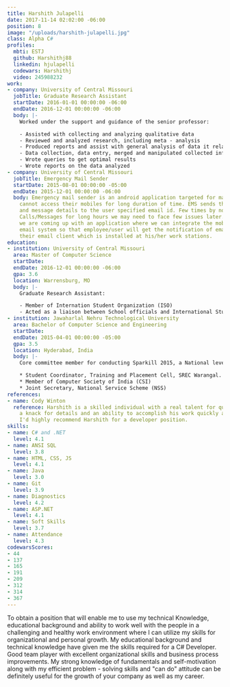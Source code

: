 ```yaml
---
title: Harshith Julapelli
date: 2017-11-14 02:02:00 -06:00
position: 8
image: "/uploads/harshith-julapelli.jpg"
class: Alpha C#
profiles:
  mbti: ESTJ
  github: Harshithj88
  linkedin: hjulapelli
  codewars: Harshithj
  video: 245988232
work:
- company: University of Central Missouri
  jobTitle: Graduate Research Assistant
  startDate: 2016-01-01 00:00:00 -06:00
  endDate: 2016-12-01 00:00:00 -06:00
  body: |-
    Worked under the support and guidance of the senior professor:

    - Assisted with collecting and analyzing qualitative data
    - Reviewed and analyzed research, including meta - analysis
    - Produced reports and assist with general analysis of data it relates
    - Data collection, data entry, merged and manipulated collected information, database management, created and ran queries from various databases
    - Wrote queries to get optimal results
    - Wrote reports on the data analyzed
- company: University of Central Missouri
  jobTitle: Emergency Mail Sender
  startDate: 2015-08-01 00:00:00 -05:00
  endDate: 2015-12-01 00:00:00 -06:00
  body: Emergency mail sender is an android application targeted for many users who
    cannot access their mobiles for long duration of time. EMS sends the missed calls
    and message details to the user specified email id. Few times by not attempting
    Calls/Messages for long hours we may need to face few issues later. To avoid this,
    we are coming up with an application where we can integrate the mobile with SMTP
    email system so that employee/user will get the notification of email or SMS to
    their email client which is installed at his/her work stations.
education:
- institution: University of Central Missouri
  area: Master of Computer Science
  startDate: 
  endDate: 2016-12-01 00:00:00 -06:00
  gpa: 3.6
  location: Warrensburg, MO
  body: |-
    Graduate Research Assistant:

    - Member of Internation Student Organization (ISO)
    - Acted as a liaison between School officials and International Students
- institution: Jawaharlal Nehru Technological University
  area: Bachelor of Computer Science and Engineering
  startDate: 
  endDate: 2015-04-01 00:00:00 -05:00
  gpa: 3.5
  location: Hyderabad, India
  body: |-
    Core committee member for conducting Sparkill 2015, a National level Youth Festival at SR EngineeringCollege, Warangal, India:

    * Student Coordinator, Training and Placement Cell, SREC Warangal.
    * Member of Computer Society of India (CSI)
    * Joint Secretary, National Service Scheme (NSS)
references:
- name: Cody Winton
  reference: Harshith is a skilled individual with a real talent for quality. He has
    a knack for details and an ability to accomplish his work quickly and effectively.
    I'd highly recommend Harshith for a developer position.
skills:
- name: C# and .NET
  level: 4.1
- name: ANSI SQL
  level: 3.8
- name: HTML, CSS, JS
  level: 4.1
- name: Java
  level: 3.0
- name: Git
  level: 3.9
- name: Diagnostics
  level: 4.2
- name: ASP.NET
  level: 4.1
- name: Soft Skills
  level: 3.7
- name: Attendance
  level: 4.3
codewarsScores:
- 44
- 137
- 165
- 191
- 209
- 312
- 314
- 367
---
```


To obtain a position that will enable me to use my technical Knowledge, educational background and ability to work well with the people in a challenging and healthy work environment where I can utilize my skills for organizational and personal growth. My educational background and technical knowledge have given me the skills required for a C# Developer. Good team player with excellent organizational skills and business process improvements. My strong knowledge of fundamentals and self-motivation along with my efficient problem - solving skills and "can do" attitude can be definitely useful for the growth of your company as well as my career.